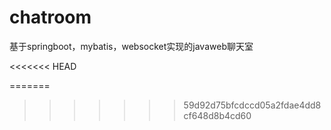 # chatroom
基于springboot，mybatis，websocket实现的javaweb聊天室

<<<<<<< HEAD


=======
>>>>>>> 59d92d75bfcdccd05a2fdae4dd8cf648d8b4cd60
